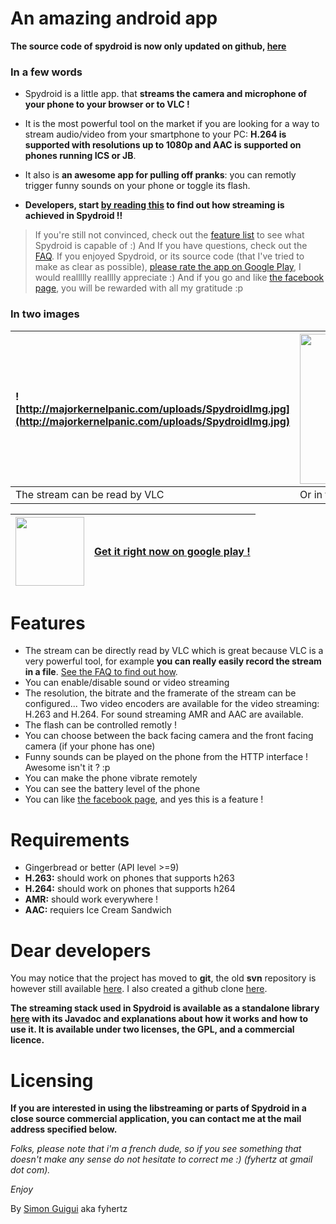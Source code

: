 # An amazing android app #

**The source code of spydroid is now only updated on github, [here](https://github.com/fyhertz/spydroid-ipcamera)**
### In a few words ###
  * Spydroid is a little app. that **streams the camera and microphone of your phone to your browser or to VLC !**

  * It is the most powerful tool on the market if you are looking for a way to stream audio/video from your smartphone to your PC: **H.264 is supported with resolutions up to 1080p and AAC is supported on phones running ICS or JB**.

  * It also is **an awesome app for pulling off pranks**: you can remotly trigger funny sounds on your phone or toggle its flash.

  * **Developers, start [by reading this](https://github.com/fyhertz/libstreaming) to find out how streaming is achieved in Spydroid !!**

> If you're still not convinced, check out the [feature list](https://code.google.com/p/spydroid-ipcamera/#Features) to see what Spydroid is capable of :) And If you have questions, check out the [FAQ](FAQ.md).
> If you enjoyed Spydroid, or its source code (that I've tried to make as clear as possible), [please rate the app on Google Play](https://market.android.com/details?id=net.majorkernelpanic.spydroid), I would reallllly realllly appreciate :) And if you go and like [the facebook page](http://www.facebook.com/spydroidipcamera), you will be rewarded with all my gratitude :p

### In two images ###

|![http://majorkernelpanic.com/uploads/SpydroidImg.jpg](http://majorkernelpanic.com/uploads/SpydroidImg.jpg)|<a href='http://majorkernelpanic.com/uploads/spyinterface.jpg'><img src='http://majorkernelpanic.com/uploads/spyinterface.jpg' width='420' height='240'></img></a> |
|:----------------------------------------------------------------------------------------------------------|:------------------------------------------------------------------------------------------------------------------------------------------------------------------|
|The stream can be read by VLC                                                                              |Or in the awesome HTTP interface                                                                                                                                   |

|<img src='http://majorkernelpanic.com/uploads/spydroidbc.png' width='110px' height='110px' />|[Get it right now on google play !](https://market.android.com/details?id=net.majorkernelpanic.spydroid)|
|:--------------------------------------------------------------------------------------------|:-------------------------------------------------------------------------------------------------------|


# Features #

  * The stream can be directly read by VLC which is great because VLC is a very powerful tool, for example **you can really easily record the stream in a file**. [See the FAQ to find out how](FAQ.md).
  * You can enable/disable sound or video streaming
  * The resolution, the bitrate and the framerate of the stream can be configured... Two video encoders are available for the video streaming: H.263 and H.264. For sound streaming AMR and AAC are available.
  * The flash can be controlled remotly !
  * You can choose between the back facing camera and the front facing camera (if your phone has one)
  * Funny sounds can be played on the phone from the HTTP interface ! Awesome isn't it ? :p
  * You can make the phone vibrate remotely
  * You can see the battery level of the phone
  * You can like [the facebook page](http://www.facebook.com/spydroidipcamera), and yes this is a feature !

# Requirements #

  * Gingerbread or better (API level >=9)
  * **H.263:** should work on phones that supports h263
  * **H.264:** should work on phones that supports h264
  * **AMR:** should work everywhere !
  * **AAC:** requiers Ice Cream Sandwich

# Dear developers #

You may notice that the project has moved to **git**, the old **svn** repository is however still available [here](http://spydroid-ipcamera.googlecode.com/svn/trunk).
I also created a github clone [here](https://github.com/fyhertz/spydroid-ipcamera).


**The streaming stack used in Spydroid is available as a standalone library [here](https://github.com/fyhertz/libstreaming) with its Javadoc and explanations about how it works and how to use it. It is available under two licenses, the GPL, and a commercial licence.**

# Licensing #

**If you are interested in using the libstreaming or parts of Spydroid in a close source commercial application, you can contact me at the mail address specified below.**


_Folks, please note that i'm a french dude, so if you see something that doesn't make any sense do not hesitate to correct me :) (fyhertz at gmail dot com)._

_Enjoy_

By <a href='https://simon.guigui.us/'>Simon Guigui</a> aka fyhertz